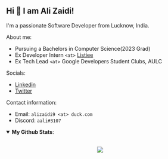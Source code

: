 ## Hi 👋 I am Ali Zaidi!

I'm a passionate Software Developer from Lucknow, India.

About me:

- Pursuing a Bachelors in Computer Science(2023 Grad)
- Ex Developer Intern `<at>` [Listiee](https://www.linkedin.com/company/listiee/)
- Ex Tech Lead `<at>` Google Developers Student Clubs, AULC

Socials:

- [Linkedin](https://www.linkedin.com/in/ali-abbas-zaidi-a3537b153/)
- [Twitter](https://twitter.com/aali_zaidi)

Contact information:

- Email: `alizaidi9 <at> duck.com`
- Discord: `aali#3107`

<details open>
 <summary> <b>My Github Stats</b>: </summary>
<br>
<p align = "center">
  <!--<img src = "https://github-readme-stats.vercel.app/api?username=Enigmage&count_private=true&show_icons=true&theme=dracula&line_height=25">-->
  <img src = "https://github-readme-stats.vercel.app/api/top-langs/?username=Enigmage&hide=mako,css,html,shell,astro&exclude_repo=Dotfiles&langs_count=5&layout=compact">
</p>
</details>
